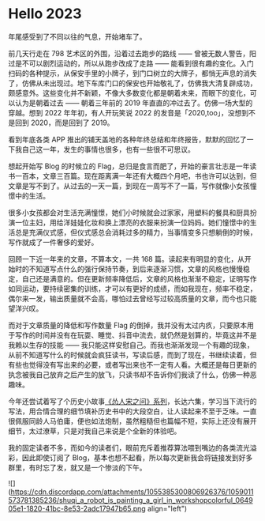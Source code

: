 # Hello 2023

年尾感受到了不同以往的气息，开始堵车了。

前几天行走在 798 艺术区的外围，沿着过去跑步的路线 —— 曾被无数人警告，阳过是不可以剧烈运动的，所以从跑步改成了走路 —— 能看到很有趣的变化。入门扫码的各种提示，从保安手里的小牌子，到门口树立的大牌子，都悄无声息的消失了，仿佛从未出现过。地下车库门口的保安也开始敬礼了，仿佛我大清复辟成功，颇感意外。这些变化并不新颖，不像大多数变化都是朝着未来，而眼下的变化，可以认为是朝着过去 —— 朝着三年前的 2019 年直直的冲过去了。仿佛一场大型的穿越。想到 2022 年年初，有人开玩笑说 2022 的发音是「2020,too」，没想到不是回到 2020，而是回到了 2019。

看到年底各类 APP 推出的铺天盖地的各种年终总结和年终报告，默默的回忆了一下我自己这一年，发生的事情也很多，也有一些很不可思议。

想起开始写 Blog 的时候立的 Flag，总归是食言而肥了，开始的豪言壮志是一年读书一百本，文章三百篇。现在距离满一年还有大概四个月吧，书也许可以达到，但文章是写不到了。从过去的一天一篇，到现在一周写不了一篇，写作就像小女孩憧憬中的生活。

很多小女孩都会对生活充满憧憬，她们小时候就会过家家，用塑料的餐具和厨具扮演一位主妇，用给洋娃娃化妆和换上漂亮的衣服来扮演一位妈妈。她们憧憬中的生活总是充满仪式感，但仪式感总会消耗过多的精力，当事情变多只想躺倒的时候，写作就成了一件奢侈的爱好。

回顾一下近一年来的文章，不算本文，一共 168 篇。读起来有明显的变化，从开始时的不知道写点什么的强行保持节奏，到后来逐渐习惯，文章的风格也慢慢稳定，自己还是满意的。但在更新频率降低后，文章的风格也渐渐不稳定，证明写作如同运动，要持续密集的训练，才可以有更好的成绩，而如我现在，频率不稳定，偶尔来一发，输出质量就不会高，哪怕过去曾经写过较高质量的文章，而今也只能望洋兴叹。

而对于文章质量的降低和写作数量 Flag 的倒掉，我并没有太过内疚，只要原本用于写作的时间并没有在玩耍、睡觉、抖音中流去，就仍然是划算的，毕竟这并不是我赖以生存的技能 —— 我只能这样安慰自己。而我也渐渐发现一个有趣的现象，从前不知道写什么的时候就会疯狂读书，写读后感，而到了现在，书继续读着，但有些也觉得没有写出来的必要，或者写出来也不一定有人看。大概还是每日更新的执念被我自己放弃之后产生的放飞，只读书却不告诉你们我读了什么，仿佛一种恶趣味。

今年还尝试着写了个历史小故事[《怂人宋之问》系列](https://someonegao.com/half-life-of-song-the-poet)，长达六集，学习当下流行的写法，用合情合理的细节填补历史书中的大段空白，让人读起来不至于乏味。一直很佩服同龄人马伯庸，便也如法炮制，虽然粗糙但也篇幅不短，实际上还没有展开细节，太过潦草，只是对我自己来说是个全新的体验吧。

我的固定读者不多，而如今的读者们，眼前充斥着推荐算法喂到嘴边的各类流光溢彩，因此即使订阅了 Blog，基本也想不起看，所以每次更新我会将链接发到好多群里，有时忘了发，就又是一个惨淡的下午。

![](https://cdn.discordapp.com/attachments/1055385300806926376/1059011573781385236/shuqi_a_robot_is_painting_a_girl_in_workshopcolorful_064905e1-1820-41bc-8e53-2adc17947b65.png align="left")